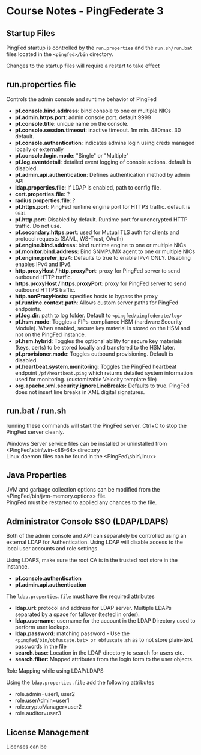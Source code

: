 # Course Notes - PingFederate 3

## Startup Files

PingFed startup is controlled by the `run.properties` and the `run.sh/run.bat` files located in the `<pingfed>/bin` directory.

Changes to the startup files will require a restart to take effect

## run.properties file

Controls the admin console and runtime behavior of PingFed

* **pf.console.bind.address**: bind console to one or multiple NICs
* **pf.admin.https.port**: admin console port. default 9999
* **pf.console.title**: unique name on the console. 
* **pf.console.session.timeout**: inactive timeout. 1m min. 480max. 30 default.
* **pf.console.authentication**: indicates admins login using creds managed locally or externally
* **pf.console.login.mode**: "Single" or "Multiple"
* **pf.log.eventdetail**: detailed event logging of console actions. default is disabled.
* **pf.admin.api.authentication**:  Defines authentication method by admin API
* **ldap.properties.file**: If LDAP is enabled, path to config file.
* **cert.properties.file:** ?
* **radius.properties.file**: ? 
* **pf.https.port**: PingFed runtime engine port for HTTPS traffic. default is `9031`
* **pf.http.port**: Disabled by default. Runtime port for unencrypted HTTP traffic. Do not use.
* **pf.secondary.https.port**: used for Mutual TLS auth for clients and protocol requests \(SAML, WS-Trust, OAuth\)
* **pf.engine.bind.address:** bind runtime engine to one or multiple NICs
* **pf.monitor.bind.address:** Bind SNMP/JMX agent to one or multiple NICs
* **pf.engine.prefer\_ipv4**: Defaults to true to enable IPv4 ONLY. Disabling enables IPv4 and IPv6.
* **http.proxyHost / http.proxyPort**: proxy for PingFed server to send outbound HTTP traffic.
* **https.proxyHost / https.proxyPort**: proxy for PingFed server to send outbound HTTPS traffic.
* **http.nonProxyHosts:** specifies hosts to bypass the proxy 
* **pf.runtime.context.path**: Allows custom server paths for PingFed endpoints.
* **pf.log.dir**: path to log folder. Default to `<pingfed/pingfederate/log>`
* **pf.hsm.mode**: Toggles a FIPs-compliance HSM \(hardware Security Module\). When enabled, secure key material is stored on the HSM and not on the PingFed instance.
* **pf.hsm.hybrid**: Toggles the optional ability for secure key materials \(keys, certs\) to be stored locally and transfered to the HSM later.
* **pf.provisioner.mode**: Toggles outbound provisioning. Default is disabled.
* **pf.heartbeat.system.monitoring**: Toggles the PingFed heartbeat endpoint `/pf/heartbeat.ping` which returns detailed system information used for monitoring. \(customizable Velocity template file\)
* **org.apache.xml.security.ignoreLineBreaks:** Defaults to true. PingFed does not insert line breaks in XML digital signatures.

## run.bat / run.sh

running these commands will start the PingFed server. Ctrl+C to stop the PingFed server cleanly.

Windows Server service files can be installed or uninstalled from &lt;PingFed\sbin\win-x86-64&gt; directory  
Linux daemon files can be found in the &lt;PingFed\sbin\linux&gt;

## Java Properties

JVM and garbage collection options can be modified from the &lt;PingFed/bin/jvm-memory.options&gt; file.  
PingFed must be restarted to applied any chances to the file.

## Administrator Console SSO \(LDAP/LDAPS\)

Both of the admin console and API can separately be controlled using an external LDAP for Authentication. Using LDAP will disable access to the local user accounts and role settings.

Using LDAPS, make sure the root CA is in the trusted root store in the instance.

* **pf.console.authentication**
* **pf.admin.api.authentication**

The `ldap.properties.file` must have the required attributes

* **ldap.url**: protocol and address for LDAP server. Multiple LDAPs separated by a space for fallover \(tested in order\).
* **ldap.username**: username for the account in the LDAP Directory used to perform user lookups.
* **ldap.password:** matching password - Use the `<pingfed/bin/obfuscate.bat> or obfuscate.sh` as to not store plain-text passwords in the file
* **search.base**: Location in the LDAP directory to search for users etc.
* **search.filter:** Mapped attributes from the login form to the user objects.

Role Mapping while using LDAP/LDAPS

Using the `ldap.properties.file` add the following attributes

* role.admin=user1, user2
* role.userAdmin=user1
* role.cryptoManager=user2
* role.auditor=user3

## License Management

Licenses can be 















